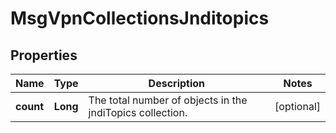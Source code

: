 
# MsgVpnCollectionsJnditopics

## Properties
Name | Type | Description | Notes
------------ | ------------- | ------------- | -------------
**count** | **Long** | The total number of objects in the jndiTopics collection. |  [optional]



